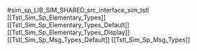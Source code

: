 #sim_sp_LIB_SIM_SHARED_src_interface_sim_tstl
[[Tstl_Sim_Sp_Elementary_Types]]
[[Tstl_Sim_Sp_Elementary_Types_Default]]
[[Tstl_Sim_Sp_Elementary_Types_Display]]
[[Tstl_Sim_Sp_Msg_Types_Default]]
[[Tstl_Sim_Sp_Msg_Types]]
